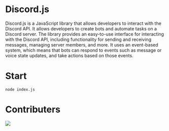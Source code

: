 # Discord.js

Discord.js is a JavaScript library that allows developers to interact with the Discord API. It allows developers to create bots and automate tasks on a Discord server. The library provides an easy-to-use interface for interacting with the Discord API, including functionality for sending and receiving messages, managing server members, and more. It uses an event-based system, which means that bots can respond to events such as message or voice state updates, and take actions based on those events.

# Start
```
node index.js
```

# Contributers

<a href="https://github.com/nanduwastaken/Walnut-Discord-Bot/graphs/contributors">
  <img src="https://contrib.rocks/image?repo=nanduwastaken/Walnut-Discord-Bot" />
</a>
